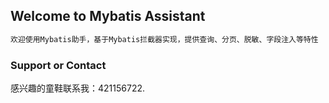 ## Welcome to Mybatis Assistant

```markdown
欢迎使用Mybatis助手，基于Mybatis拦截器实现，提供查询、分页、脱敏、字段注入等特性
```

### Support or Contact

感兴趣的童鞋联系我：421156722.
